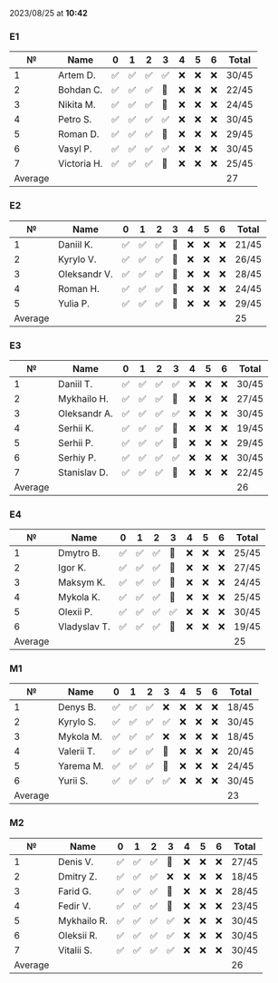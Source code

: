 2023/08/25 at **10:42**
### E1
|№|Name|0|1|2|3|4|5|6|Total|
|-----|-----|-----|-----|-----|-----|-----|-----|-----|-----|
|1|Artem D.|✅|✅|✅|✅|❌|❌|❌|30/45|
|2|Bohdan C.|✅|✅|✅|🔄|❌|❌|❌|22/45|
|3|Nikita M.|✅|✅|✅|🔄|❌|❌|❌|24/45|
|4|Petro S.|✅|✅|✅|✅|❌|❌|❌|30/45|
|5|Roman D.|✅|✅|✅|🔄|❌|❌|❌|29/45|
|6|Vasyl P.|✅|✅|✅|✅|❌|❌|❌|30/45|
|7|Victoria H.|✅|✅|✅|🔄|❌|❌|❌|25/45|
|Average|||||||||27||
### E2
|№|Name|0|1|2|3|4|5|6|Total|
|-----|-----|-----|-----|-----|-----|-----|-----|-----|-----|
|1|Daniil K.|✅|✅|✅|🔄|❌|❌|❌|21/45|
|2|Kyrylo V.|✅|✅|✅|🔄|❌|❌|❌|26/45|
|3|Oleksandr V.|✅|✅|✅|🔄|❌|❌|❌|28/45|
|4|Roman H.|✅|✅|✅|🔄|❌|❌|❌|24/45|
|5|Yulia P.|✅|✅|✅|🔄|❌|❌|❌|29/45|
|Average|||||||||25||
### E3
|№|Name|0|1|2|3|4|5|6|Total|
|-----|-----|-----|-----|-----|-----|-----|-----|-----|-----|
|1|Daniil T.|✅|✅|✅|✅|❌|❌|❌|30/45|
|2|Mykhailo H.|✅|✅|✅|🔄|❌|❌|❌|27/45|
|3|Oleksandr A.|✅|✅|✅|✅|❌|❌|❌|30/45|
|4|Serhii K.|✅|✅|✅|🔄|❌|❌|❌|19/45|
|5|Serhii P.|✅|✅|✅|🔄|❌|❌|❌|29/45|
|6|Serhiy P.|✅|✅|✅|✅|❌|❌|❌|30/45|
|7|Stanislav D.|✅|✅|✅|🔄|❌|❌|❌|22/45|
|Average|||||||||26||
### E4
|№|Name|0|1|2|3|4|5|6|Total|
|-----|-----|-----|-----|-----|-----|-----|-----|-----|-----|
|1|Dmytro B.|✅|✅|✅|🔄|❌|❌|❌|25/45|
|2|Igor K.|✅|✅|✅|🔄|❌|❌|❌|27/45|
|3|Maksym K.|✅|✅|✅|🔄|❌|❌|❌|24/45|
|4|Mykola K.|✅|✅|✅|🔄|❌|❌|❌|25/45|
|5|Olexii P.|✅|✅|✅|✅|❌|❌|❌|30/45|
|6|Vladyslav T.|✅|✅|✅|🔄|❌|❌|❌|19/45|
|Average|||||||||25||
### M1
|№|Name|0|1|2|3|4|5|6|Total|
|-----|-----|-----|-----|-----|-----|-----|-----|-----|-----|
|1|Denys B.|✅|✅|✅|❌|❌|❌|❌|18/45|
|2|Kyrylo S.|✅|✅|✅|✅|❌|❌|❌|30/45|
|3|Mykola M.|✅|✅|✅|❌|❌|❌|❌|18/45|
|4|Valerii T.|✅|✅|✅|🔄|❌|❌|❌|20/45|
|5|Yarema M.|✅|✅|✅|🔄|❌|❌|❌|24/45|
|6|Yurii S.|✅|✅|✅|✅|❌|❌|❌|30/45|
|Average|||||||||23||
### M2
|№|Name|0|1|2|3|4|5|6|Total|
|-----|-----|-----|-----|-----|-----|-----|-----|-----|-----|
|1|Denis V.|✅|✅|✅|🔄|❌|❌|❌|27/45|
|2|Dmitry Z.|✅|✅|✅|❌|❌|❌|❌|18/45|
|3|Farid G.|✅|✅|✅|🔄|❌|❌|❌|28/45|
|4|Fedir V.|✅|✅|✅|🔄|❌|❌|❌|23/45|
|5|Mykhailo R.|✅|✅|✅|✅|❌|❌|❌|30/45|
|6|Oleksii R.|✅|✅|✅|✅|❌|❌|❌|30/45|
|7|Vitalii S.|✅|✅|✅|✅|❌|❌|❌|30/45|
|Average|||||||||26||
